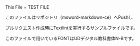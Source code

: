 This File = TEST FILE

このファイルはリポジトリ（msword-markdown-ce）へPushし

プルリクエスト作成時にTextlintを実行するサンプルファイルです。

このファイルで用いているFONTはUDデジタル教科書体N-Bです。
